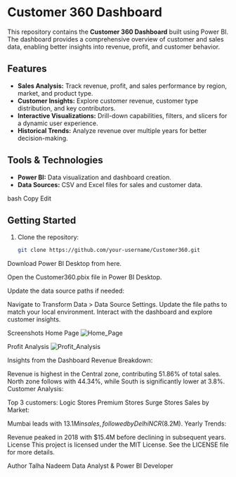 # Customer 360 Dashboard

This repository contains the **Customer 360 Dashboard** built using Power BI. The dashboard provides a comprehensive overview of customer and sales data, enabling better insights into revenue, profit, and customer behavior.

## Features
- **Sales Analysis:** Track revenue, profit, and sales performance by region, market, and product type.
- **Customer Insights:** Explore customer revenue, customer type distribution, and key contributors.
- **Interactive Visualizations:** Drill-down capabilities, filters, and slicers for a dynamic user experience.
- **Historical Trends:** Analyze revenue over multiple years for better decision-making.

## Tools & Technologies
- **Power BI:** Data visualization and dashboard creation.
- **Data Sources:** CSV and Excel files for sales and customer data.



bash
Copy
Edit

## Getting Started
1. Clone the repository:
   ```bash
   git clone https://github.com/your-username/Customer360.git
Download Power BI Desktop from here.

Open the Customer360.pbix file in Power BI Desktop.

Update the data source paths if needed:

Navigate to Transform Data > Data Source Settings.
Update the file paths to match your local environment.
Interact with the dashboard and explore customer insights.

Screenshots
Home Page
![Home_Page](https://github.com/user-attachments/assets/8b779d3f-86d8-4de9-a413-3bb2f913bcaa)

Profit Analysis
![Profit_Analysis](https://github.com/user-attachments/assets/1a9ae352-b976-4ff5-9754-15edd23f84ec)

Insights from the Dashboard
Revenue Breakdown:

Revenue is highest in the Central zone, contributing 51.86% of total sales.
North zone follows with 44.34%, while South is significantly lower at 3.8%.
Customer Analysis:

Top 3 customers:
Logic Stores
Premium Stores
Surge Stores
Sales by Market:

Mumbai leads with $13.1M in sales, followed by Delhi NCR ($8.2M).
Yearly Trends:

Revenue peaked in 2018 with $15.4M before declining in subsequent years.
License
This project is licensed under the MIT License. See the LICENSE file for more details.

Author
Talha Nadeem
Data Analyst & Power BI Developer
